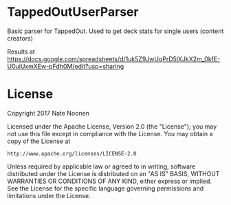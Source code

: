 # TappedOutUserParser
Basic parser for TappedOut. Used to get deck stats for single users (content creators)

Results at https://docs.google.com/spreadsheets/d/1uk5Z9JwUqPrD5lXJkX2m_0kfE-U0uiUxmXEw-pFdh0M/edit?usp=sharing

# License

Copyright 2017 Nate Noonen

Licensed under the Apache License, Version 2.0 (the "License");
you may not use this file except in compliance with the License.
You may obtain a copy of the License at

    http://www.apache.org/licenses/LICENSE-2.0

Unless required by applicable law or agreed to in writing, software
distributed under the License is distributed on an "AS IS" BASIS,
WITHOUT WARRANTIES OR CONDITIONS OF ANY KIND, either express or implied.
See the License for the specific language governing permissions and
limitations under the License.
